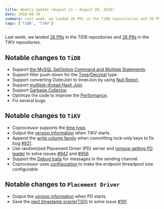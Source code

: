 ```yaml
---
title: Weekly update (August 22 ~ August 28, 2016)
date: 2016-08-29
summary: Last week, we landed 26 PRs in the TiDB repositories and 26 PRs in the TiKV repositories.
tags: ['TiDB', 'TiKV']
---
```


Last week, we landed [26 PRs](https://github.com/pingcap/tidb/pulls?utf8=%E2%9C%93&q=is%3Apr%20is%3Amerged%20merged%3A2016-08-22..2016-08-28%20) in the TiDB repositories and [26 PRs](https://github.com/search?utf8=%E2%9C%93&q=repo%3Apingcap%2Ftikv+repo%3Apingcap%2Fpd+is%3Apr+is%3Amerged+merged%3A2016-08-22..2016-08-28&type=Issues&ref=searchresults) in the TiKV repositories.

## Notable changes to `TiDB`
+ Support [the MySQL SetOption Command and Multiple Statements](https://github.com/pingcap/tidb/pull/1628).
+ Support filter push-down for the [Time](https://github.com/pingcap/tidb/pull/1629)/[Decimal](https://github.com/pingcap/tidb/pull/1651) type.
+ Support converting OuterJoin to InnerJoin by using [Null Reject](https://github.com/pingcap/tidb/pull/1630).
+ Support [multiple-thread Hash Join](https://github.com/pingcap/tidb/pull/1591).
+ Support [Garbage Collector](https://github.com/pingcap/tidb/pull/1577).
+ Optimize the code to improve the [Performance](https://github.com/pingcap/tidb/pull/1641).
+ Fix several bugs.

## Notable changes to `TiKV`

+ Coprocessor supports the [time type](https://github.com/pingcap/tikv/pull/949).
+ Output the [version information](https://github.com/pingcap/tikv/pull/952) when TiKV starts.
+ Append the [write column family](https://github.com/pingcap/tikv/pull/954) when committing lock-only keys to fix bug [#921](https://github.com/pingcap/tikv/issues/921).
+ Use randomized Placement Driver (PD) server and [remove getting PD leader](https://github.com/pingcap/tikv/pull/976) to solve issues [#942](https://github.com/pingcap/tikv/issues/942) and [#956](https://github.com/pingcap/tikv/issues/956).
+ Support the [Debug traits](https://github.com/pingcap/tikv/pull/986) for messages in the sending channel. 
+ Coprocessor uses [configuration](https://github.com/pingcap/tikv/pull/985) to make the endpoint threadpool size configurable.

## Notable changes to `Placement Driver`

+ Output the [version information](https://github.com/pingcap/pd/pull/279) when PD starts.
+ Save the [next timestamp oracle(TSO)](https://github.com/pingcap/pd/pull/290) to solve issue [#191](https://github.com/pingcap/pd/issues/191).
